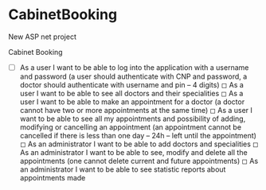 # CabinetBooking
New ASP net project


Cabinet Booking

-[ ] As a user I want to be able to log into the application with a username and password (a user should authenticate with
CNP and password, a doctor should authenticate with username and pin – 4 digits)
◻ As a user I want to be able to see all doctors and their specialities
◻ As a user I want to be able to make an appointment for a doctor (a doctor cannot have two or more appointments at
the same time)
◻ As a user I want to be able to see all my appointments and possibility of adding, modifying or cancelling an
appointment (an appointment cannot be cancelled if there is less than one day – 24h – left until the appointment)
◻ As an administrator I want to be able to add doctors and specialities
◻ As an administrator I want to be able to see, modify and delete all the appointments (one cannot delete current and
future appointments)
◻ As an administrator I want to be able to see statistic reports about appointments made
